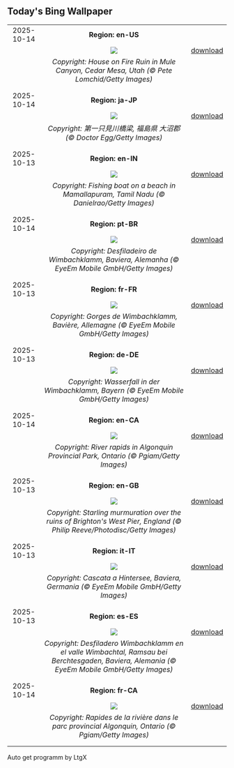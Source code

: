 ## Today's Bing Wallpaper
|      |      |      |
| :----: | :----: | :----: |
|2025-10-14|**Region: en-US**||
||![](https://www.bing.com/th?id=OHR.MuleCanyon_EN-US0527899523_UHD.jpg&pid=hp&w=1152&h=648&rs=1&c=4)| [download](https://www.bing.com/th?id=OHR.MuleCanyon_EN-US0527899523_UHD.jpg)|
||*Copyright: House on Fire Ruin in Mule Canyon, Cedar Mesa, Utah (© Pete Lomchid/Getty Images)*
||
|||
|2025-10-14|**Region: ja-JP**||
||![](https://www.bing.com/th?id=OHR.RailwayDay2025_JA-JP0346908442_UHD.jpg&pid=hp&w=1152&h=648&rs=1&c=4)| [download](https://www.bing.com/th?id=OHR.RailwayDay2025_JA-JP0346908442_UHD.jpg)|
||*Copyright: 第一只見川橋梁, 福島県 大沼郡 (© Doctor Egg/Getty Images)*
||
|||
|2025-10-13|**Region: en-IN**||
||![](https://www.bing.com/th?id=OHR.MamallapuramBoat_EN-IN7710066435_UHD.jpg&pid=hp&w=1152&h=648&rs=1&c=4)| [download](https://www.bing.com/th?id=OHR.MamallapuramBoat_EN-IN7710066435_UHD.jpg)|
||*Copyright: Fishing boat on a beach in Mamallapuram, Tamil Nadu (© Danielrao/Getty Images)*
||
|||
|2025-10-14|**Region: pt-BR**||
||![](https://www.bing.com/th?id=OHR.HinterseeWaterfall_PT-BR2829623135_UHD.jpg&pid=hp&w=1152&h=648&rs=1&c=4)| [download](https://www.bing.com/th?id=OHR.HinterseeWaterfall_PT-BR2829623135_UHD.jpg)|
||*Copyright: Desfiladeiro de Wimbachklamm, Baviera, Alemanha (© EyeEm Mobile GmbH/Getty Images)*
||
|||
|2025-10-13|**Region: fr-FR**||
||![](https://www.bing.com/th?id=OHR.HinterseeWaterfall_FR-FR3043490046_UHD.jpg&pid=hp&w=1152&h=648&rs=1&c=4)| [download](https://www.bing.com/th?id=OHR.HinterseeWaterfall_FR-FR3043490046_UHD.jpg)|
||*Copyright: Gorges de Wimbachklamm, Bavière, Allemagne (© EyeEm Mobile GmbH/Getty Images)*
||
|||
|2025-10-13|**Region: de-DE**||
||![](https://www.bing.com/th?id=OHR.HinterseeWaterfall_DE-DE9807935907_UHD.jpg&pid=hp&w=1152&h=648&rs=1&c=4)| [download](https://www.bing.com/th?id=OHR.HinterseeWaterfall_DE-DE9807935907_UHD.jpg)|
||*Copyright: Wasserfall in der Wimbachklamm, Bayern (© EyeEm Mobile GmbH/Getty Images)*
||
|||
|2025-10-14|**Region: en-CA**||
||![](https://www.bing.com/th?id=OHR.AlgonParkOnt_EN-CA8810326454_UHD.jpg&pid=hp&w=1152&h=648&rs=1&c=4)| [download](https://www.bing.com/th?id=OHR.AlgonParkOnt_EN-CA8810326454_UHD.jpg)|
||*Copyright: River rapids in Algonquin Provincial Park, Ontario (© Pgiam/Getty Images)*
||
|||
|2025-10-13|**Region: en-GB**||
||![](https://www.bing.com/th?id=OHR.StarlingBrighton2025_EN-GB5939254897_UHD.jpg&pid=hp&w=1152&h=648&rs=1&c=4)| [download](https://www.bing.com/th?id=OHR.StarlingBrighton2025_EN-GB5939254897_UHD.jpg)|
||*Copyright: Starling murmuration over the ruins of Brighton's West Pier, England (© Philip Reeve/Photodisc/Getty Images)*
||
|||
|2025-10-13|**Region: it-IT**||
||![](https://www.bing.com/th?id=OHR.HinterseeWaterfall_IT-IT9638907457_UHD.jpg&pid=hp&w=1152&h=648&rs=1&c=4)| [download](https://www.bing.com/th?id=OHR.HinterseeWaterfall_IT-IT9638907457_UHD.jpg)|
||*Copyright: Cascata a Hintersee, Baviera, Germania (© EyeEm Mobile GmbH/Getty Images)*
||
|||
|2025-10-13|**Region: es-ES**||
||![](https://www.bing.com/th?id=OHR.HinterseeWaterfall_ES-ES0526830866_UHD.jpg&pid=hp&w=1152&h=648&rs=1&c=4)| [download](https://www.bing.com/th?id=OHR.HinterseeWaterfall_ES-ES0526830866_UHD.jpg)|
||*Copyright: Desfiladero Wimbachklamm en el valle Wimbachtal, Ramsau bei Berchtesgaden, Baviera, Alemania (© EyeEm Mobile GmbH/Getty Images)*
||
|||
|2025-10-14|**Region: fr-CA**||
||![](https://www.bing.com/th?id=OHR.AlgonParkOnt_FR-CA7190465944_UHD.jpg&pid=hp&w=1152&h=648&rs=1&c=4)| [download](https://www.bing.com/th?id=OHR.AlgonParkOnt_FR-CA7190465944_UHD.jpg)|
||*Copyright: Rapides de la rivière dans le parc provincial Algonquin, Ontario (© Pgiam/Getty Images)*
||
|||

Auto get programm by LtgX
